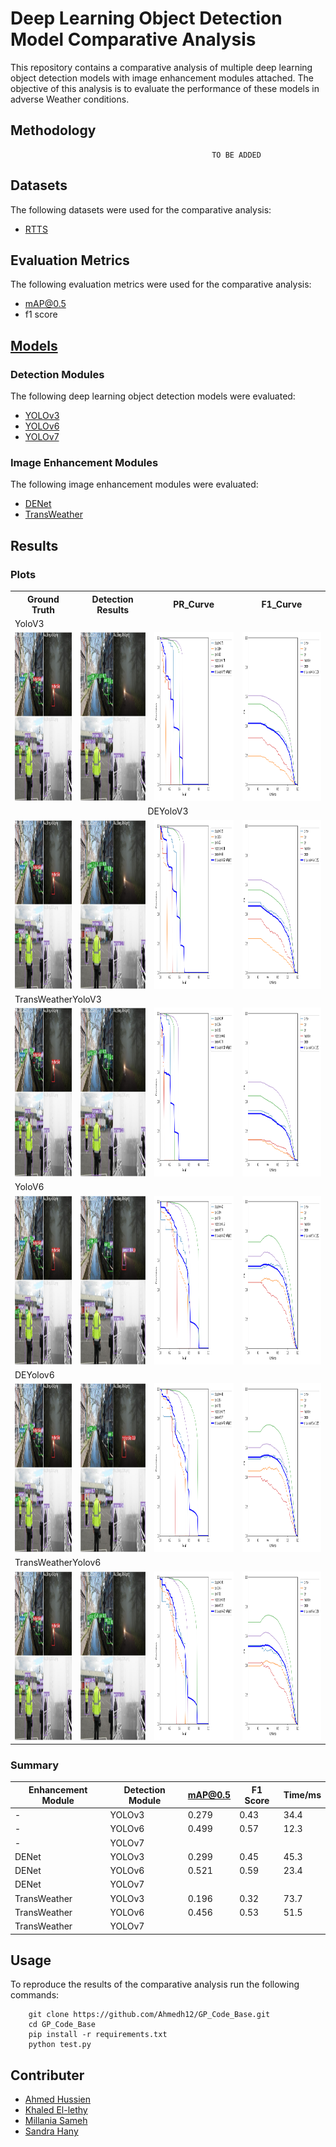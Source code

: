 # Deep Learning Object Detection Model Comparative Analysis

This repository contains a comparative analysis of multiple deep learning object detection models with image enhancement modules attached. The objective of this analysis is to evaluate the performance of these models in adverse Weather conditions.
 

## Methodology
```
                                             TO BE ADDED
```

## Datasets

The following datasets were used for the comparative analysis:

- [RTTS](https://drive.google.com/file/d/16xuZv5KKGLm-k4qgi-MRkrdYQxhQZrWR/view?usp=share_link)

## Evaluation Metrics

The following evaluation metrics were used for the comparative analysis:

- mAP@0.5
- f1 score

## [Models](https://drive.google.com/drive/folders/1SAlW2ZZjwZHpjudHtsBn6_bmaMAMVqoE?usp=share_link)

### Detection Modules

The following deep learning object detection models were evaluated:

- [YOLOv3](https://arxiv.org/pdf/1804.02767.pdf)
- [YOLOv6](https://arxiv.org/pdf/2209.02976.pdf)
- [YOLOv7](https://arxiv.org/pdf/2207.02696.pdf)

### Image Enhancement Modules

The following image enhancement modules were evaluated:

- [DENet](https://openaccess.thecvf.com/content/ACCV2022/papers/Qin_DENet_Detection-driven_Enhancement_Network_for_Object_Detection_under_Adverse_Weather_ACCV_2022_paper.pdf)
- [TransWeather](https://arxiv.org/pdf/2111.14813.pdf)


## Results

### Plots
<table style="margin-left:auto;margin-right:auto;">
    <tr>
        <th>Ground Truth</th>
        <th>Detection Results</th>
        <th>PR_Curve</th>
        <th>F1_Curve</th>
    </tr>
    <tr>
        <td colspan="4" style="margin-left:auto;margin-right:auto;"> YoloV3 </td>
    </tr>
    <tr>
        <td><img src="screenshots/Yolov3_inference_1/test_batch0_gt.jpg" width=270 height=270></td>
        <td><img src="screenshots/Yolov3_inference_1/test_batch0_pred.jpg" width=270 height=270></td>
        <td><img src="screenshots/Yolov3_inference_1/PR_curve.png" width=400 height=270></td>
        <td><img src="screenshots/Yolov3_inference_1/F1_curve.png" width=400 height=270></td>
    </tr>
    <tr>
        <td colspan="4" style="text-align:center"> DEYoloV3 </td>
    </tr>
    <tr>
        <td><img src="screenshots/DEYOLOv3_inference_1/test_batch0_gt.jpg" width=270 height=270></td>
        <td><img src="screenshots/DEYOLOv3_inference_1/test_batch0_pred.jpg" width=270 height=270></td>
        <td><img src="screenshots/DEYOLOv3_inference_1/PR_curve.png" width=400 height=270></td>
        <td><img src="screenshots/DEYOLOv3_inference_1/F1_curve.png" width=400 height=270></td>
    </tr>
    <tr>
        <td colspan="4"> TransWeatherYoloV3 </td>
    </tr>
    <tr>
        <td><img src="screenshots/TransWeatherYOLOv3_inference_1/test_batch0_gt.jpg" width=270 height=270></td>
        <td><img src="screenshots/TransWeatherYOLOv3_inference_1/test_batch0_pred.jpg" width=270 height=270></td>
        <td><img src="screenshots/TransWeatherYOLOv3_inference_1/PR_curve.png" width=400 height=270></td>
        <td><img src="screenshots/TransWeatherYOLOv3_inference_1/F1_curve.png" width=400 height=270></td>
    </tr>
     <tr>
        <td colspan="4"> YoloV6 </td>
    </tr>
    <tr>
        <td><img src="screenshots/Yolov6_inference_1/test_batch0_gt.jpg" width=270 height=270></td>
        <td><img src="screenshots/Yolov6_inference_1/test_batch0_pred.jpg" width=270 height=270></td>
        <td><img src="screenshots/Yolov6_inference_1/PR_curve.png" width=400 height=270></td>
        <td><img src="screenshots/Yolov6_inference_1/F1_curve.png" width=400 height=270></td>
    </tr>
    <tr>
        <td colspan="4"> DEYolov6 </td>
    </tr>
    <tr>
        <td><img src="screenshots/DEYOLOv6_inference_1/test_batch0_gt.jpg" width=270 height=270></td>
        <td><img src="screenshots/DEYOLOv6_inference_1/test_batch0_pred.jpg" width=270 height=270></td>
        <td><img src="screenshots/DEYOLOv6_inference_1/PR_curve.png" width=400 height=270></td>
        <td><img src="screenshots/DEYOLOv6_inference_1/F1_curve.png" width=400 height=270></td>
    </tr>
    <tr>
        <td colspan="4"> TransWeatherYolov6 </td>
    </tr>
    <tr>
        <td><img src="screenshots/TransWeatherYOLOv6_inference_1/test_batch0_gt.jpg" width=270 height=270></td>
        <td><img src="screenshots/TransWeatherYOLOv6_inference_1/test_batch0_pred.jpg" width=270 height=270></td>
        <td><img src="screenshots/TransWeatherYOLOv6_inference_1/PR_curve.png" width=400 height=270></td>
        <td><img src="screenshots/TransWeatherYOLOv6_inference_1/F1_curve.png" width=400 height=270></td>
    </tr>
 </table>

### Summary

| Enhancement Module  | Detection Module   | mAP@0.5       | F1 Score | Time/ms |
| --------------------| -------------------| --------------| ---------| --------|
|        -            | YOLOv3             | 0.279         | 0.43     | 34.4    |
|        -            | YOLOv6             | 0.499         | 0.57     | 12.3    |
|        -            | YOLOv7             |               |          |         |
| DENet               | YOLOv3             | 0.299         | 0.45     | 45.3    |
| DENet               | YOLOv6             | 0.521         | 0.59     | 23.4    |
| DENet               | YOLOv7             |               |          |         |
| TransWeather        | YOLOv3             | 0.196         | 0.32     | 73.7    |
| TransWeather        | YOLOv6             | 0.456         | 0.53     | 51.5    |
| TransWeather        | YOLOv7             |               |          |         |

## Usage

To reproduce the results of the comparative analysis run the following commands:
```
    git clone https://github.com/Ahmedh12/GP_Code_Base.git
    cd GP_Code_Base
    pip install -r requirements.txt
    python test.py
```

## Contributer

- [Ahmed Hussien](https://github.com/Ahmedh12)
- [Khaled El-lethy](https://github.com/SandraHany)
- [Millania Sameh](https://github.com/MillaniaSameh)
- [Sandra Hany](https://github.com/SandraHany)
